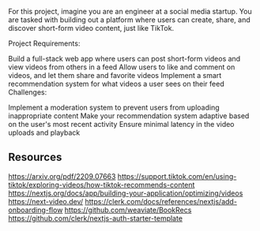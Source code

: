 For this project, imagine you are an engineer at a social media startup. You are tasked with building out a platform where users can create, share, and discover short-form video content, just like TikTok.

Project Requirements:

Build a full-stack web app where users can post short-form videos and view videos from others in a feed
Allow users to like and comment on videos, and let them share and favorite videos
Implement a smart recommendation system for what videos a user sees on their feed
Challenges:

Implement a moderation system to prevent users from uploading inappropriate content
Make your recommendation system adaptive based on the user's most recent activity
Ensure minimal latency in the video uploads and playback

## Resources
https://arxiv.org/pdf/2209.07663
https://support.tiktok.com/en/using-tiktok/exploring-videos/how-tiktok-recommends-content
https://nextjs.org/docs/app/building-your-application/optimizing/videos
https://next-video.dev/
https://clerk.com/docs/references/nextjs/add-onboarding-flow
https://github.com/weaviate/BookRecs
https://github.com/clerk/nextjs-auth-starter-template
